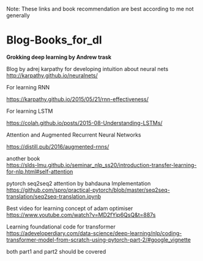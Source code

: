Note: These links and book recommendation are best according to me not generally

# Blog-Books_for_dl 

**Grokking deep learning by Andrew trask**

Blog by adrej karpathy for developing intuition about neural nets
http://karpathy.github.io/neuralnets/

For learning RNN

https://karpathy.github.io/2015/05/21/rnn-effectiveness/

For learning LSTM

https://colah.github.io/posts/2015-08-Understanding-LSTMs/

Attention and Augmented Recurrent Neural Networks


https://distill.pub/2016/augmented-rnns/


another book <br/>
https://slds-lmu.github.io/seminar_nlp_ss20/introduction-transfer-learning-for-nlp.html#self-attention

pytorch seq2seq2 attention by bahdauna Implementation <br/>
https://github.com/spro/practical-pytorch/blob/master/seq2seq-translation/seq2seq-translation.ipynb

Best video for learning concept of  adam optimiser <br/>
https://www.youtube.com/watch?v=MD2fYip6QsQ&t=887s


Learning foundational code for transformer
https://adeveloperdiary.com/data-science/deep-learning/nlp/coding-transformer-model-from-scratch-using-pytorch-part-2/#google_vignette

both part1 and part2 should be covered




